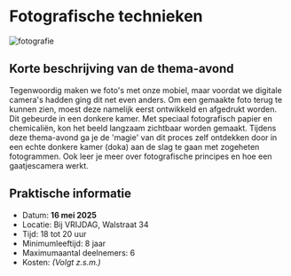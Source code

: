 # Fotografische technieken

![fotografie](fotografie.png)

## Korte beschrijving van de thema-avond
Tegenwoordig maken we foto's met onze mobiel, maar voordat we digitale camera's hadden ging dit net even anders. Om een gemaakte foto terug te kunnen zien, moest deze namelijk eerst ontwikkeld en afgedrukt worden. Dit gebeurde in een donkere kamer. Met speciaal fotografisch papier en chemicaliën, kon het beeld langzaam zichtbaar worden gemaakt. Tijdens deze thema-avond ga je de 'magie' van dit proces zelf ontdekken door in een echte donkere kamer (doka) aan de slag te gaan met zogeheten fotogrammen. Ook leer je meer over fotografische principes en hoe een gaatjescamera werkt.

## Praktische informatie
- Datum: **16 mei 2025**
- Locatie: Bij VRIJDAG, Walstraat 34
- Tijd: 18 tot 20 uur
- Minimumleeftijd: 8 jaar
- Maximumaantal deelnemers: 6
- Kosten: *(Volgt z.s.m.)*
